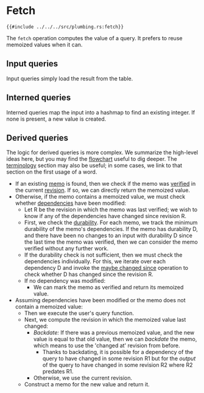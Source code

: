 # Fetch

```rust,no_run,noplayground
{{#include ../../../src/plumbing.rs:fetch}}
```

The `fetch` operation computes the value of a query. It prefers to reuse memoized values when it can.

## Input queries

Input queries simply load the result from the table.

## Interned queries

Interned queries map the input into a hashmap to find an existing integer. If none is present, a new value is created.

## Derived queries

The logic for derived queries is more complex. We summarize the high-level ideas here, but you may find the [flowchart](./derived_flowchart.md) useful to dig deeper. The [terminology](./terminology.md) section may also be useful; in some cases, we link to that section on the first usage of a word.

* If an existing [memo] is found, then we check if the memo was [verified] in the current [revision]. If so, we can directly return the memoized value.
* Otherwise, if the memo contains a memoized value, we must check whether [dependencies] have been modified:
    * Let R be the revision in which the memo was last verified; we wish to know if any of the dependencies have changed since revision R.
    * First, we check the [durability]. For each memo, we track the minimum durability of the memo's dependencies. If the memo has durability D, and there have been no changes to an input with durability D since the last time the memo was verified, then we can consider the memo verified without any further work.
    * If the durability check is not sufficient, then we must check the dependencies individually. For this, we iterate over each dependency D and invoke the [maybe changed since](./maybe_changed_since.md) operation to check whether D has changed since the revision R.
    * If no dependency was modified:
        * We can mark the memo as verified and return its memoized value.
* Assuming dependencies have been modified or the memo does not contain a memoized value:
    * Then we execute the user's query function.
    * Next, we compute the revision in which the memoized value last changed:
        * *Backdate:* If there was a previous memoized value, and the new value is equal to that old value, then we can *backdate* the memo, which means to use the 'changed at' revision from before.
            * Thanks to backdating, it is possible for a dependency of the query to have changed in some revision R1 but for the *output* of the query to have changed in some revision R2 where R2 predates R1.
        * Otherwise, we use the current revision.
    * Construct a memo for the new value and return it.

[durability]: ./terminology/durability.md
[backdate]: ./terminology/backdate.md
[dependency]: ./terminology/dependency.md
[dependencies]: ./terminology/dependency.md
[memo]: ./terminology/memo.md
[revision]: ./terminology/revision.md
[verified]: ./terminology/verified.md